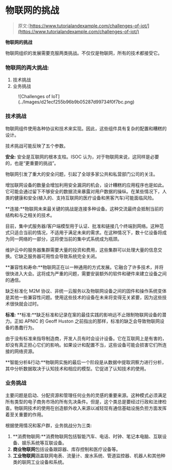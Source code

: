 # 物联网的挑战

> 原文:[https://www.tutorialandexample.com/challenges-of-iot/](https://www.tutorialandexample.com/challenges-of-iot/)

**物联网的挑战**

物联网组织的发展需要克服两类挑战。不仅仅是物联网，所有的技术都接受它。

### 物联网的两大挑战:

1.  技术挑战
2.  业务挑战

<figure class="wp-block-image">![Challenges of IoT](../Images/d21ecf255b96b9b05287d99734f0f7bc.png)</figure>

### 技术挑战

物联网组件使用各种协议和技术来实现。因此，这些组件具有复杂的配置和糟糕的设计。

技术挑战可能反映了五个参数。

**安全:** 安全是互联网的根本支柱。ISOC 认为，对于物联网来说，这同样是必要的，也是“更重要的挑战”。

物联网引发了重大的安全问题，引起了全球多家公共和私营部门公司的关注。

增加联网设备的数量会增加利用安全漏洞的机会，设计糟糕的应用程序也是如此。它可能会通过留下不够安全的数据流来暴露对用户数据的操纵。在某些情况下，人类的健康和安全(植入的、支持互联网的医疗设备和黑客汽车)可能面临风险。

**连接:**物联网未来最关键的挑战是连接多种设备。这种交流最终会抵制当前的结构和与之相关的技术。

目前，集中式服务器/客户端模型用于认证、批准和链接几个终端到网络。这种范式只适合当前的情况，不适用于满足未来的需求。在这种情况下，数十亿设备将成为同一网络的一部分，这将使当前的集中式系统成为瓶颈。

维护云中的服务器集群需要大量的投资和费用，这些集群可以处理大量的信息交换。它缺乏服务器可用性会导致系统完全关闭。

**兼容性和寿命:**物联网正在以一种通用的方式发展。它融合了许多技术，并将很快进入大会。这将成为严重的问题，需要安装额外的软件和硬件来建立设备之间的通信。

缺乏标准化 M2M 协议、非统一云服务以及物联网设备之间的固件和操作系统变体是其他一些兼容性问题。使用这些技术的设备在未来将变得无关紧要，因为这些技术很快就会过时。

**标准:** **标准:**缺乏标准和记录在案的最佳实践的影响远不止限制物联网设备的潜力。正如 APNIC 的 Geoff Huston 之前指出的那样，标准的缺乏会导致物联网设备的愚蠢行为。

由于没有标准来指导制造商，开发人员有时会设计设备。它在互联网上是有害的，却没有真正担心它们的影响。如果设计和配置不当，这些设备可能会损害它们所连接的网络资源。

**智能分析&行动:**物联网实施的最后一个阶段是从数据中提取洞察力进行分析，其中分析数据取决于认知技术和相应的模型。它促进了认知技术的使用。

### 业务挑战

主要问题是启动、分配资源和管理任何业务的灵感的重要来源。这种模式必须满足所有类型的电子商务市场的所有先决条件。但是，这个类总是要经过行政和法律检查。物联网技术的使用在创造额外收入来源以减轻现有通信基础设施负担方面发挥着至关重要的作用。

根据使用情况和客户群，业务挑战分为三类:

1.  **消费物联网:**消费物联网包括智能汽车、电话、时钟、笔记本电脑、互联设备、娱乐系统等互联设备。
2.  **商业物联网**包括设备跟踪器、库存控制和医疗设备等。
3.  **工业物联网**涵盖联网电表、流量计、废水系统、管道监控器、机器人和其他种类的联网工业设备和系统。